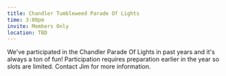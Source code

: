 ```yaml
---
title: Chandler Tumbleweed Parade Of Lights
time: 3:00pm
invite: Members Only
location: TBD
---
```


We've participated in the Chandler Parade Of Lights in past years and it's
always a ton of fun! Participation requires preparation earlier in the year so
slots are limited. Contact Jim for more information.
